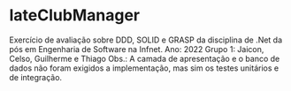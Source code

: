 # IateClubManager
Exercício de avaliação sobre DDD, SOLID  e GRASP da disciplina de .Net da pós em Engenharia de Software na Infnet. 
Ano: 2022
Grupo 1: Jaicon, Celso, Guilherme e Thiago
Obs.: A camada de apresentação e o banco de dados não foram exigidos a implementação, mas sim os testes unitários e de integração.

